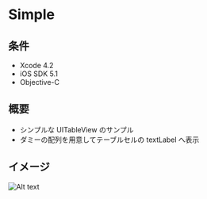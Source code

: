 Simple
====================

条件
---------------
 * Xcode 4.2
 * iOS SDK 5.1
 * Objective-C

概要
---------------
 * シンプルな UITableView のサンプル
 * ダミーの配列を用意してテーブルセルの textLabel へ表示

イメージ
---------------
![Alt text](https://raw.github.com/syake/UITableView-Examples/master/Simple/assets/capture_01.png)
